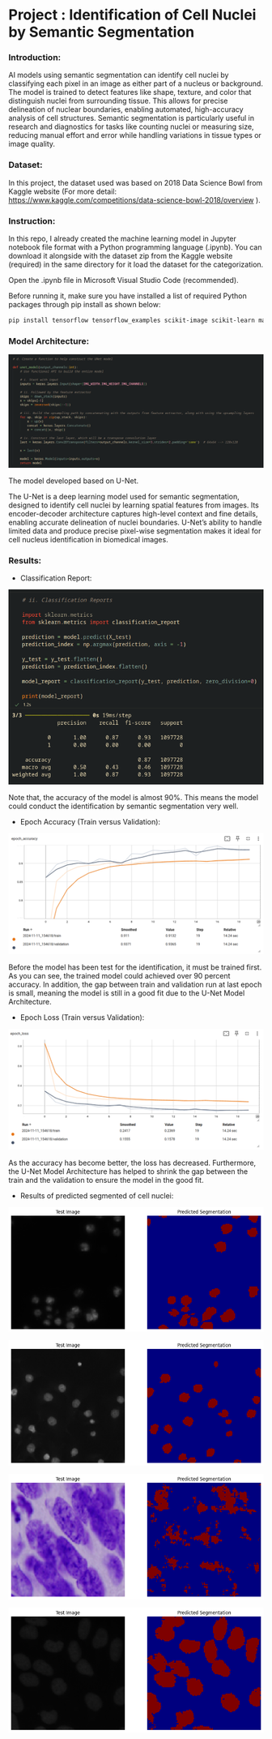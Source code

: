 # Project : Identification of Cell Nuclei by Semantic Segmentation

### Introduction:
AI models using semantic segmentation can identify cell nuclei by classifying each pixel in an image as either part of a nucleus or background. The model is trained to detect features like shape, texture, and color that distinguish nuclei from surrounding tissue. This allows for precise delineation of nuclear boundaries, enabling automated, high-accuracy analysis of cell structures. Semantic segmentation is particularly useful in research and diagnostics for tasks like counting nuclei or measuring size, reducing manual effort and error while handling variations in tissue types or image quality.

### Dataset:
In this project, the dataset used was based on 2018 Data Science Bowl from Kaggle website (For more detail: https://www.kaggle.com/competitions/data-science-bowl-2018/overview ).

### Instruction:
In this repo, I already created the machine learning model in Jupyter notebook file format with a Python programming language (.ipynb). You can download it alongside with the dataset zip from the Kaggle website (required) in the same directory for it load the dataset for the categorization.

Open the .ipynb file in Microsoft Visual Studio Code (recommended).

Before running it, make sure you have installed a list of required Python packages through pip install as shown below:

```bash
pip install tensorflow tensorflow_examples scikit-image scikit-learn matplotlib numpy
```

### Model Architecture:

![U-Net Model](U-Net_Model_development.png)

The model developed based on U-Net.

The U-Net is a deep learning model used for semantic segmentation, designed to identify cell nuclei by learning spatial features from images. Its encoder-decoder architecture captures high-level context and fine details, enabling accurate delineation of nuclei boundaries. U-Net’s ability to handle limited data and produce precise pixel-wise segmentation makes it ideal for cell nucleus identification in biomedical images.

### Results:

- Classification Report:

![Classification_report](Classification_report.png)

Note that, the accuracy of the model is almost 90%. This means the model could conduct the identification by semantic segmentation very well.

- Epoch Accuracy (Train versus Validation):

![Epoch_Accuracy](epoch_accuracy.png)

Before the model has been test for the identification, it must be trained first. As you can see, the trained model could achieved over 90 percent accuracy. In addition, the gap between train and validation run at last epoch is small, meaning the model is still in a good fit due to the U-Net Model Architecture.

- Epoch Loss (Train versus Validation):

![Epoch_Loss](epoch_loss.png)

As the accuracy has become better, the loss has decreased. Furthermore, the U-Net Model Architecture has helped to shrink the gap between the train and the validation to ensure the model in the good fit.

- Results of predicted segmented of cell nuclei:

![01](Predicted-Segmented_Results/01.png)

![07](Predicted-Segmented_Results/07.png)

![09](Predicted-Segmented_Results/09.png)

![10](Predicted-Segmented_Results/10.png)
